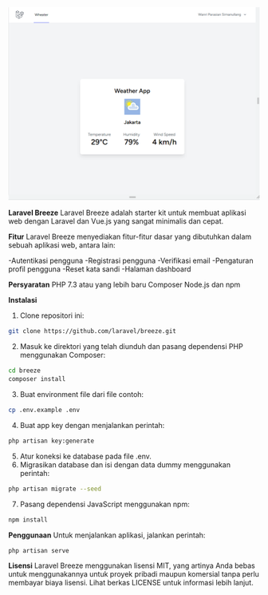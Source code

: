 ![Dashboard Simple Weather](screenshots/simple-weather.png)


**Laravel Breeze**
Laravel Breeze adalah starter kit untuk membuat aplikasi web dengan Laravel dan Vue.js yang sangat minimalis dan cepat.

**Fitur**
Laravel Breeze menyediakan fitur-fitur dasar yang dibutuhkan dalam sebuah aplikasi web, antara lain:

-Autentikasi pengguna
-Registrasi pengguna
-Verifikasi email
-Pengaturan profil pengguna
-Reset kata sandi
-Halaman dashboard

**Persyaratan**
PHP 7.3 atau yang lebih baru
Composer
Node.js dan npm

**Instalasi**

1. Clone repositori ini:

```bash
git clone https://github.com/laravel/breeze.git
```

2. Masuk ke direktori yang telah diunduh dan pasang dependensi PHP menggunakan Composer:

```bash
cd breeze
composer install
```

3. Buat environment file dari file contoh:

```bash
cp .env.example .env
```

4. Buat app key dengan menjalankan perintah:

```bash
php artisan key:generate
```

5. Atur koneksi ke database pada file .env.
6. Migrasikan database dan isi dengan data dummy menggunakan perintah:

```bash
php artisan migrate --seed
```

7. Pasang dependensi JavaScript menggunakan npm:

```bash
npm install
```

**Penggunaan**
Untuk menjalankan aplikasi, jalankan perintah:
```bash
php artisan serve
```

**Lisensi**
Laravel Breeze menggunakan lisensi MIT, yang artinya Anda bebas untuk menggunakannya untuk proyek pribadi maupun komersial tanpa perlu membayar biaya lisensi. Lihat berkas LICENSE untuk informasi lebih lanjut.